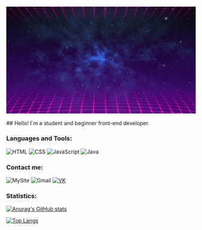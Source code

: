 
<p align="center">
<img src="https://github.com/Helgeee/Helgeee/blob/main/assets/KF.gif" alt="animated" />
</p>
## Hello! I`m a student and beginner front-end developer.

### Languages and Tools:
![HTML](https://img.shields.io/badge/-HTML-090909?style=for-the-badge&logo=HTML&logocolor=4974a5)
![CSS](https://img.shields.io/badge/-CSS-090909?style=for-the-badge&logo=CSS&logocolor=097CDB)
![JavaScript](https://img.shields.io/badge/-JavaScript-090909?style=for-the-badge&logo=JavaScript&logocolor=E9D54D)
![Java](https://img.shields.io/badge/-Java-090909?style=for-the-badge&logo=Java&logocolor=4974a5)


### Contact me:
![MySite](https://img.shields.io/badge/-MySite-090909?style=for-the-badge&logo=MySite&logocolor=00538c)
![Gmail](https://img.shields.io/badge/-Gmail-090909?style=for-the-badge&logo=Gmail&logocolor=d4442)
[![VK](https://img.shields.io/badge/-VK-090909?style=for-the-badge&logo=VK&logocolor=E9D54D)](https://vk.com/o_zotov)

### Statistics:

[![Anurag's GitHub stats](https://github-readme-stats.vercel.app/api?username=Helgeee&show_icons=true&theme=dark)](https://github.com/anuraghazra/github-readme-stats)

[![Top Langs](https://github-readme-stats.vercel.app/api/top-langs/?username=Helgeee&show_icons=true&theme=dark)](https://github.com/anuraghazra/github-readme-stats)